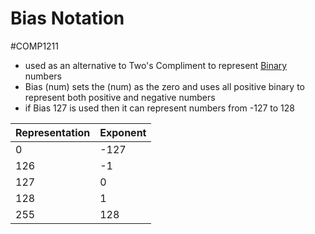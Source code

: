 # Bias Notation
#COMP1211 
- used as an alternative to Two's Compliment to represent [Binary](Binary.md) numbers
- Bias (num) sets the (num) as the zero and uses all positive binary to represent both positive and negative numbers
- if Bias 127 is used then it can represent numbers from -127 to 128

| Representation | Exponent |
| -------------- | -------- |
| 0              | -127     |
| 126            | -1       |
| 127            | 0        |
| 128            | 1        |
| 255            | 128      |
